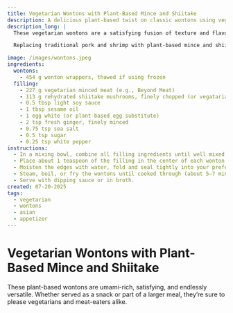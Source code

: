 ```yaml
---
title: Vegetarian Wontons with Plant-Based Mince and Shiitake
description: A delicious plant-based twist on classic wontons using vegetarian mince and rehydrated shiitake mushrooms.
description_long: |
  These vegetarian wontons are a satisfying fusion of texture and flavor — juicy, savory, and delicately seasoned. They make for a perfect appetizer or a comforting bowl when served in broth.

  Replacing traditional pork and shrimp with plant-based mince and shiitake mushrooms makes these wontons suitable for vegetarians while maintaining the umami-packed taste we all love. Serve them steamed, boiled, or fried — with a tangy dipping sauce or in a fragrant soup.

image: /images/wontons.jpeg
ingredients:
  wontons:
    - 454 g wonton wrappers, thawed if using frozen
  filling:
    - 227 g vegetarian minced meat (e.g., Beyond Meat)
    - 113 g rehydrated shiitake mushrooms, finely chopped (or vegatarian shrimps)
    - 0.5 tbsp light soy sauce
    - 1 tbsp sesame oil
    - 1 egg white (or plant-based egg substitute)
    - 2 tsp fresh ginger, finely minced
    - 0.75 tsp sea salt
    - 0.5 tsp sugar
    - 0.25 tsp white pepper
instructions:
  - In a mixing bowl, combine all filling ingredients until well mixed.
  - Place about 1 teaspoon of the filling in the center of each wonton wrapper.
  - Moisten the edges with water, fold and seal tightly into your preferred shape.
  - Steam, boil, or fry the wontons until cooked through (about 5–7 minutes depending on method).
  - Serve with dipping sauce or in broth.
created: 07-20-2025
tags:
  - vegetarian
  - wontons
  - asian
  - appetizer
---
```


# Vegetarian Wontons with Plant-Based Mince and Shiitake

These plant-based wontons are umami-rich, satisfying, and endlessly versatile. Whether served as a snack or part of a larger meal, they’re sure to please vegetarians and meat-eaters alike.
